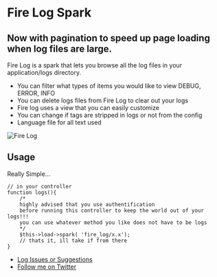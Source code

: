 # Fire Log Spark

## Now with pagination to speed up page loading when log files are large.

Fire Log is a spark that lets you browse all the log files in your application/logs directory. 

-  You can filter what types of items you would like to view DEBUG, ERROR, INFO
-  You can delete logs files from Fire Log to clear out your logs
-  Fire log uses a view that you can easily customize
-  You can change if tags are stripped in logs or not from the config
-  Language file for all text used

![Fire Log](http://dl.dropbox.com/u/9683877/spark_imgs/fire_log_0.5.png "Fire Log Example")

## Usage

Really Simple...
    
	// in your controller
	function logs(){
		/*
		highly advised that you use authentification 
		before running this controller to keep the world out of your logs!!!
		you can use whatever method you like does not have to be logs
		*/
		$this->load->spark( 'fire_log/x.x');
		// thats it, ill take if from there
	}

- [Log Issues or Suggestions](https://github.com/dperrymorrow/Fire-Log/issues)
- [Follow me on Twitter](http://twitter.com/dperrymorrow)
